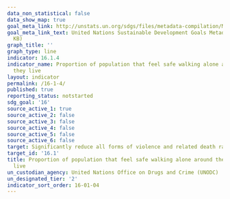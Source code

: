 ```yaml
---
data_non_statistical: false
data_show_map: true
goal_meta_link: http://unstats.un.org/sdgs/files/metadata-compilation/Metadata-Goal-16.pdf
goal_meta_link_text: United Nations Sustainable Development Goals Metadata (PDF 213
  KB)
graph_title: ''
graph_type: line
indicator: 16.1.4
indicator_name: Proportion of population that feel safe walking alone around the area
  they live
layout: indicator
permalink: /16-1-4/
published: true
reporting_status: notstarted
sdg_goal: '16'
source_active_1: true
source_active_2: false
source_active_3: false
source_active_4: false
source_active_5: false
source_active_6: false
target: Significantly reduce all forms of violence and related death rates everywhere
target_id: '16.1'
title: Proportion of population that feel safe walking alone around the area they
  live
un_custodian_agency: United Nations Office on Drugs and Crime (UNODC)
un_designated_tier: '2'
indicator_sort_order: 16-01-04
---
```

